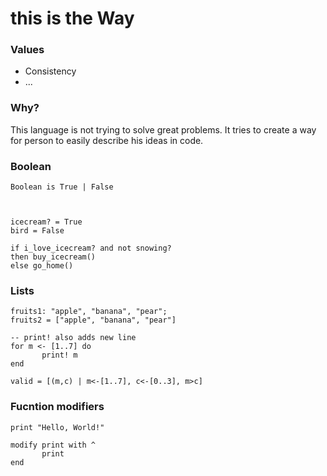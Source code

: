 # this is the Way

### Values
- Consistency
- ...

### Why?
This language is not trying to solve great problems.
It tries to create a way for person to easily describe
his ideas in code.


### Boolean
```
Boolean is True | False



icecream? = True
bird = False

if i_love_icecream? and not snowing? 
then buy_icecream()
else go_home()
```

### Lists
```
fruits1: "apple", "banana", "pear";
fruits2 = ["apple", "banana", "pear"]

-- print! also adds new line
for m <- [1..7] do
       print! m
end

valid = [(m,c) | m<-[1..7], c<-[0..3], m>c]
```


### Fucntion modifiers
```
print "Hello, World!"

modify print with ^
       print
end
```
